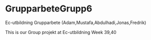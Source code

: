 # GrupparbeteGrupp6
Ec-utbildning Grupparbete (Adam,Mustafa,Abdulhadi,Jonas,Fredrik)

This is our Group projekt at Ec-utbildning Week 39,40
